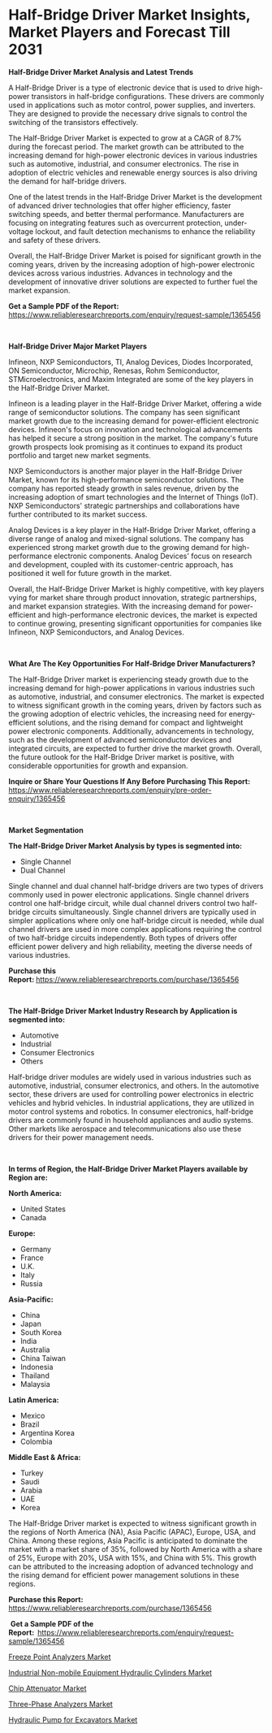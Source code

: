 <p><h1>Half-Bridge Driver Market Insights, Market Players and Forecast Till 2031</h1></p><p><strong>Half-Bridge Driver Market Analysis and Latest Trends</strong></p>
<p><p>A Half-Bridge Driver is a type of electronic device that is used to drive high-power transistors in half-bridge configurations. These drivers are commonly used in applications such as motor control, power supplies, and inverters. They are designed to provide the necessary drive signals to control the switching of the transistors effectively.</p><p>The Half-Bridge Driver Market is expected to grow at a CAGR of 8.7% during the forecast period. The market growth can be attributed to the increasing demand for high-power electronic devices in various industries such as automotive, industrial, and consumer electronics. The rise in adoption of electric vehicles and renewable energy sources is also driving the demand for half-bridge drivers.</p><p>One of the latest trends in the Half-Bridge Driver Market is the development of advanced driver technologies that offer higher efficiency, faster switching speeds, and better thermal performance. Manufacturers are focusing on integrating features such as overcurrent protection, under-voltage lockout, and fault detection mechanisms to enhance the reliability and safety of these drivers.</p><p>Overall, the Half-Bridge Driver Market is poised for significant growth in the coming years, driven by the increasing adoption of high-power electronic devices across various industries. Advances in technology and the development of innovative driver solutions are expected to further fuel the market expansion.</p></p>
<p><strong>Get a Sample PDF of the Report:&nbsp;</strong> <a href="https://www.reliableresearchreports.com/enquiry/request-sample/1365456">https://www.reliableresearchreports.com/enquiry/request-sample/1365456</a></p>
<p>&nbsp;</p>
<p><strong>Half-Bridge Driver Major Market Players</strong></p>
<p><p>Infineon, NXP Semiconductors, TI, Analog Devices, Diodes Incorporated, ON Semiconductor, Microchip, Renesas, Rohm Semiconductor, STMicroelectronics, and Maxim Integrated are some of the key players in the Half-Bridge Driver Market.</p><p>Infineon is a leading player in the Half-Bridge Driver Market, offering a wide range of semiconductor solutions. The company has seen significant market growth due to the increasing demand for power-efficient electronic devices. Infineon's focus on innovation and technological advancements has helped it secure a strong position in the market. The company's future growth prospects look promising as it continues to expand its product portfolio and target new market segments.</p><p>NXP Semiconductors is another major player in the Half-Bridge Driver Market, known for its high-performance semiconductor solutions. The company has reported steady growth in sales revenue, driven by the increasing adoption of smart technologies and the Internet of Things (IoT). NXP Semiconductors' strategic partnerships and collaborations have further contributed to its market success.</p><p>Analog Devices is a key player in the Half-Bridge Driver Market, offering a diverse range of analog and mixed-signal solutions. The company has experienced strong market growth due to the growing demand for high-performance electronic components. Analog Devices' focus on research and development, coupled with its customer-centric approach, has positioned it well for future growth in the market.</p><p>Overall, the Half-Bridge Driver Market is highly competitive, with key players vying for market share through product innovation, strategic partnerships, and market expansion strategies. With the increasing demand for power-efficient and high-performance electronic devices, the market is expected to continue growing, presenting significant opportunities for companies like Infineon, NXP Semiconductors, and Analog Devices.</p></p>
<p>&nbsp;</p>
<p><strong>What Are The Key Opportunities For Half-Bridge Driver Manufacturers?</strong></p>
<p><p>The Half-Bridge Driver market is experiencing steady growth due to the increasing demand for high-power applications in various industries such as automotive, industrial, and consumer electronics. The market is expected to witness significant growth in the coming years, driven by factors such as the growing adoption of electric vehicles, the increasing need for energy-efficient solutions, and the rising demand for compact and lightweight power electronic components. Additionally, advancements in technology, such as the development of advanced semiconductor devices and integrated circuits, are expected to further drive the market growth. Overall, the future outlook for the Half-Bridge Driver market is positive, with considerable opportunities for growth and expansion.</p></p>
<p><strong>Inquire or Share Your Questions If Any Before Purchasing This Report:</strong> <a href="https://www.reliableresearchreports.com/enquiry/pre-order-enquiry/1365456">https://www.reliableresearchreports.com/enquiry/pre-order-enquiry/1365456</a></p>
<p>&nbsp;</p>
<p><strong>Market Segmentation</strong></p>
<p><strong>The Half-Bridge Driver Market Analysis by types is segmented into:</strong></p>
<p><ul><li>Single Channel</li><li>Dual Channel</li></ul></p>
<p><p>Single channel and dual channel half-bridge drivers are two types of drivers commonly used in power electronic applications. Single channel drivers control one half-bridge circuit, while dual channel drivers control two half-bridge circuits simultaneously. Single channel drivers are typically used in simpler applications where only one half-bridge circuit is needed, while dual channel drivers are used in more complex applications requiring the control of two half-bridge circuits independently. Both types of drivers offer efficient power delivery and high reliability, meeting the diverse needs of various industries.</p></p>
<p><strong>Purchase this Report:&nbsp;</strong><a href="https://www.reliableresearchreports.com/purchase/1365456">https://www.reliableresearchreports.com/purchase/1365456</a></p>
<p>&nbsp;</p>
<p><strong>The Half-Bridge Driver Market Industry Research by Application is segmented into:</strong></p>
<p><ul><li>Automotive</li><li>Industrial</li><li>Consumer Electronics</li><li>Others</li></ul></p>
<p><p>Half-bridge driver modules are widely used in various industries such as automotive, industrial, consumer electronics, and others. In the automotive sector, these drivers are used for controlling power electronics in electric vehicles and hybrid vehicles. In industrial applications, they are utilized in motor control systems and robotics. In consumer electronics, half-bridge drivers are commonly found in household appliances and audio systems. Other markets like aerospace and telecommunications also use these drivers for their power management needs.</p></p>
<p>&nbsp;</p>
<p><strong>In terms of Region, the Half-Bridge Driver Market Players available by Region are:</strong></p>
<p>
    <p> <strong> North America: </strong>
        <ul>
            <li>United States</li>
            <li>Canada</li>
        </ul>
        </p> 
    <p> <strong> Europe: </strong>
        <ul>
            <li>Germany</li>
            <li>France</li>
            <li>U.K.</li>
            <li>Italy</li>
            <li>Russia</li>
        </ul>
        </p> 
    <p> <strong> Asia-Pacific: </strong>
        <ul>
            <li>China</li>
            <li>Japan</li>
            <li>South Korea</li>
            <li>India</li>
            <li>Australia</li>
            <li>China Taiwan</li>
            <li>Indonesia</li>
            <li>Thailand</li>
            <li>Malaysia</li>
        </ul>
        </p> 
    <p> <strong> Latin America: </strong>
        <ul>
            <li>Mexico</li>
            <li>Brazil</li>
            <li>Argentina Korea</li>
            <li>Colombia</li>
        </ul>
        </p> 
    <p> <strong> Middle East & Africa: </strong>
        <ul>
            <li>Turkey</li>
            <li>Saudi</li>
            <li>Arabia</li>
            <li>UAE</li>
            <li>Korea</li>
        </ul>
    </p>
    </p>
<p><p>The Half-Bridge Driver market is expected to witness significant growth in the regions of North America (NA), Asia Pacific (APAC), Europe, USA, and China. Among these regions, Asia Pacific is anticipated to dominate the market with a market share of 35%, followed by North America with a share of 25%, Europe with 20%, USA with 15%, and China with 5%. This growth can be attributed to the increasing adoption of advanced technology and the rising demand for efficient power management solutions in these regions.</p></p>
<p><strong>Purchase this Report: </strong><a href="https://www.reliableresearchreports.com/purchase/1365456">https://www.reliableresearchreports.com/purchase/1365456</a></p>
<p>&nbsp;<strong>Get a Sample PDF of the Report:&nbsp;&nbsp;</strong><a href="https://www.reliableresearchreports.com/enquiry/request-sample/1365456">https://www.reliableresearchreports.com/enquiry/request-sample/1365456</a></p>
<p><strong></strong></p>
<p><p><a href="https://medium.com/@ethanmendoza76/freeze-point-analyzers-market-size-reveals-the-best-marketing-channels-in-global-industry-00bce7d9e7e8">Freeze Point Analyzers Market</a></p><p><a href="https://issuu.com/reportprime-2/docs/industrial-non-mobile-equipment-hydraulic-cylinder">Industrial Non-mobile Equipment Hydraulic Cylinders Market</a></p><p><a href="https://github.com/marloy8/Market-Research-Report-List-3/blob/main/chip-attenuator-market.md">Chip Attenuator Market</a></p><p><a href="https://medium.com/@andreametcalfe66/three-phase-analyzers-market-report-reveals-the-latest-trends-and-growth-opportunities-of-this-45400532c5b2">Three-Phase Analyzers Market</a></p><p><a href="https://issuu.com/reportprime-2/docs/hydraulic-pump-for-excavators-market-size-2030.ppt">Hydraulic Pump for Excavators Market</a></p></p>